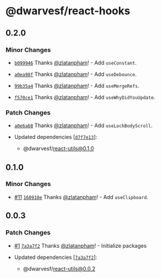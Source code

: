 # @dwarvesf/react-hooks

## 0.2.0

### Minor Changes

- [`b099946`](https://github.com/dwarvesf/react-sdk/commit/b0999461c07ec8464decec950f82e4adbf98e0fe)
  Thanks [@zlatanpham](https://github.com/zlatanpham)! - Add `useConstant`.

* [`a0ea98f`](https://github.com/dwarvesf/react-sdk/commit/a0ea98f05aea66f9254583ede2f4239c9d7e2aa5)
  Thanks [@zlatanpham](https://github.com/zlatanpham)! - Add `useDebounce`.

- [`99b35a4`](https://github.com/dwarvesf/react-sdk/commit/99b35a426961d337b8fd9647176bea61470883a6)
  Thanks [@zlatanpham](https://github.com/zlatanpham)! - Add `useMergeRefs`.

* [`f570ce1`](https://github.com/dwarvesf/react-sdk/commit/f570ce1f60ed371e7f547dbbc19ca92dae36d1cb)
  Thanks [@zlatanpham](https://github.com/zlatanpham)! - Add
  `useWhyDidYouUpdate`.

### Patch Changes

- [`a0e6a68`](https://github.com/dwarvesf/react-sdk/commit/a0e6a683ba51eeb90a4c7a408daef91623642e93)
  Thanks [@zlatanpham](https://github.com/zlatanpham)! - Add
  `useLockBodyScroll`.

- Updated dependencies
  [[`d7f7e13`](https://github.com/dwarvesf/react-sdk/commit/d7f7e13c4b472d7c8b62fc02553f7301bbda251f)]:
  - @dwarvesf/react-utils@0.1.0

## 0.1.0

### Minor Changes

- [#11](https://github.com/dwarvesf/react-sdk/pull/11)
  [`160910e`](https://github.com/dwarvesf/react-sdk/commit/160910e5b535e42d8bf72e8c24cad4157fd5a5eb)
  Thanks [@zlatanpham](https://github.com/zlatanpham)! - Add `useClipboard`.

## 0.0.3

### Patch Changes

- [#1](https://github.com/dwarvesf/react-sdk/pull/1)
  [`7a3a7f2`](https://github.com/dwarvesf/react-sdk/commit/7a3a7f2ae016015a725d7e9b9d2bb1d9012c1941)
  Thanks [@zlatanpham](https://github.com/zlatanpham)! - Initialize packages

- Updated dependencies
  [[`7a3a7f2`](https://github.com/dwarvesf/react-sdk/commit/7a3a7f2ae016015a725d7e9b9d2bb1d9012c1941)]:
  - @dwarvesf/react-utils@0.0.2
